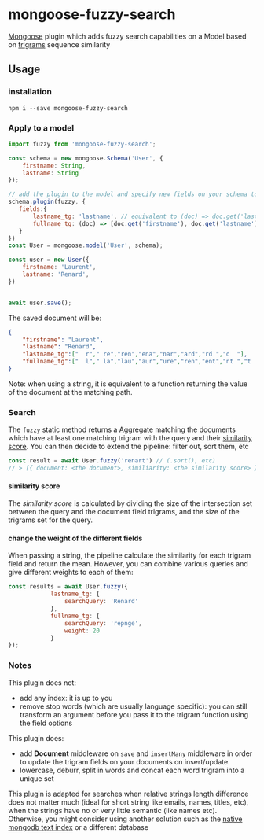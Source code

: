 # mongoose-fuzzy-search

[Mongoose](https://mongoosejs.com) plugin which adds fuzzy search capabilities on a Model based on [trigrams](https://en.wikipedia.org/wiki/Trigram) sequence similarity

## Usage

### installation

``npm i --save mongoose-fuzzy-search``

### Apply to a model

```Javascript
import fuzzy from 'mongoose-fuzzy-search';

const schema = new mongoose.Schema('User', {
    firstname: String,
    lastname: String
});

// add the plugin to the model and specify new fields on your schema to hold the trigrams projected 
schema.plugin(fuzzy, {
   fields:{
       lastname_tg: 'lastname', // equivalent to (doc) => doc.get('lastname')
       fullname_tg: (doc) => [doc.get('firstname'), doc.get('lastname') ].join(' ') 
   }
})
const User = mongoose.model('User', schema);

const user = new User({
    firstname: 'Laurent',    
    lastname: 'Renard',    
})


await user.save();
```

The saved document will be:

```JSON
{
    "firstname": "Laurent",    
    "lastname": "Renard",
    "lastname_tg":["  r"," re","ren","ena","nar","ard","rd ","d  "],      
    "fullname_tg":["  l"," la","lau","aur","ure","ren","ent","nt ","t  ","  r"," re","ren","ena","nar","ard","rd ","d  "]      
}
```

Note: when using a string, it is equivalent to a function returning the value of the document at the matching path.

### Search

The ``fuzzy`` static method returns a [Aggregate](https://mongoosejs.com/docs/api/aggregate.html) matching the documents which have at least one matching trigram with the query and their [similarity score](#similarity-score). You can then decide to extend the pipeline: filter out, sort them, etc

```Javascript
const result = await User.fuzzy('renart') // (.sort(), etc)
// > [{ document: <the document>, similiarity: <the similarity score> }]
```

#### similarity score

The _similarity score_ is calculated by dividing the size of the intersection set between the query and the document field trigrams, and the size of the trigrams set for the query.

#### change the weight of the different fields

When passing a string, the pipeline calculate the similarity for each trigram field and return the mean. 
However, you can combine various queries and give different weights to each of them:

```Javascript
const results = await User.fuzzy({
            lastname_tg: {
                searchQuery: 'Renard' 
            },
            fullname_tg: {
                searchQuery: 'repnge',
                weight: 20
            }
});
```

### Notes

This plugin does not: 
* add any index: it is up to you
* remove stop words (which are usually language specific): you can still transform an argument before you pass it to the trigram function using the field options

This plugin does:
* add **Document** middleware on ``save`` and ``insertMany`` middleware in order to update the trigram fields on your documents on insert/update.
* lowercase, deburr, split in words and concat each word trigram into a unique set

This plugin is adapted for searches when relative strings length difference does not matter much (ideal for short string like emails, names, titles, etc), when the strings have no or very little semantic (like names etc).  
Otherwise, you might consider using another solution such as the [native mongodb text index](https://docs.mongodb.com/manual/text-search/) or a different database
